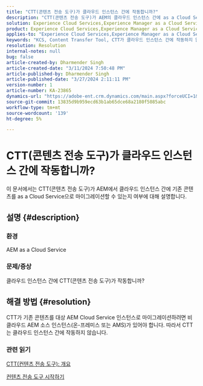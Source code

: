 ```yaml
---
title: "CTT(콘텐츠 전송 도구)가 클라우드 인스턴스 간에 작동합니까?"
description: "CTT(콘텐츠 전송 도구)가 AEM의 클라우드 인스턴스 간에 as a Cloud Service으로 작동하는지 알아봅니다."
solution: Experience Cloud Services,Experience Manager as a Cloud Service
product: Experience Cloud Services,Experience Manager as a Cloud Service
applies-to: "Experience Cloud Services,Experience Manager as a Cloud Service"
keywords: "KCS, Content Transfer Tool, CTT가 클라우드 인스턴스 간에 작동하지 않음, AEM as a Cloud Service"
resolution: Resolution
internal-notes: null
bug: false
article-created-by: Dharmender Singh
article-created-date: "3/11/2024 7:50:48 PM"
article-published-by: Dharmender Singh
article-published-date: "3/27/2024 2:11:11 PM"
version-number: 1
article-number: KA-23865
dynamics-url: "https://adobe-ent.crm.dynamics.com/main.aspx?forceUCI=1&pagetype=entityrecord&etn=knowledgearticle&id=f8280fa6-e0df-ee11-904c-6045bd05e816"
source-git-commit: 13835d9b959ecd63b1ab65dce68a2180f5085abc
workflow-type: tm+mt
source-wordcount: '139'
ht-degree: 5%

---
```


# CTT(콘텐츠 전송 도구)가 클라우드 인스턴스 간에 작동합니까?


이 문서에서는 CTT(콘텐츠 전송 도구)가 AEM에서 클라우드 인스턴스 간에 기존 콘텐츠를 as a Cloud Service으로 마이그레이션할 수 있는지 여부에 대해 설명합니다.

## 설명 {#description}


### 환경

AEM as a Cloud Service

### 문제/증상

클라우드 인스턴스 간에 CTT(콘텐츠 전송 도구)가 작동합니까?


## 해결 방법 {#resolution}


CTT가 기존 콘텐츠를 대상 AEM Cloud Service 인스턴스로 마이그레이션하려면 비클라우드 AEM 소스 인스턴스(온-프레미스 또는 AMS)가 있어야 합니다. 따라서 CTT는 클라우드 인스턴스 간에 작동하지 않습니다.

### 관련 읽기

[CTT(컨텐츠 전송 도구): 개요](https://experienceleague.adobe.com/en/docs/experience-manager-cloud-service/content/migration-journey/cloud-migration/content-transfer-tool/overview-content-transfer-tool)

[컨텐츠 전송 도구 시작하기](https://experienceleague.adobe.com/docs/experience-manager-cloud-service/content/migration-journey/cloud-migration/content-transfer-tool/getting-started-content-transfer-tool.html?lang=en)
